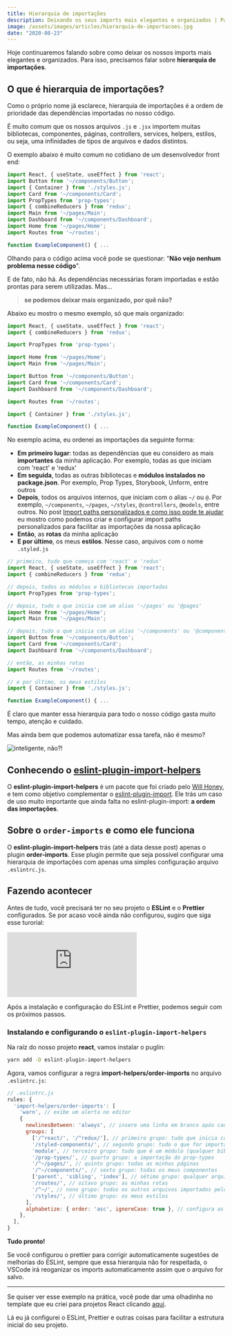 ```yaml
---
title: Hierarquia de importações
description: Deixando os seus imports mais elegantes e organizados | Parte II
image: /assets/images/articles/hierarquia-de-importacoes.jpg
date: "2020-08-23"
---
```


Hoje continuaremos falando sobre como deixar os nossos imports mais elegantes e organizados. Para isso, precisamos falar sobre **hierarquia de importações**.

## O que é hierarquia de importações?

Como o próprio nome já esclarece, hierarquia de importações é a ordem de prioridade das dependências importadas no nosso código.

É muito comum que os nossos arquivos `.js` e `.jsx` importem muitas bibliotecas, componentes, páginas, controllers, services, helpers, estilos, ou seja, uma infinidades de tipos de arquivos e dados distintos.

O exemplo abaixo é muito comum no cotidiano de um desenvolvedor front end:

```jsx
import React, { useState, useEffect } from 'react';
import Button from '~/components/Button';
import { Container } from './styles.js';
import Card from '~/components/Card';
import PropTypes from 'prop-types';
import { combineReducers } from 'redux';
import Main from '~/pages/Main';
import Dashboard from '~/components/Dashboard';
import Home from '~/pages/Home';
import Routes from '~/routes';

function ExampleComponent() { ...
```

Olhando para o código acima você pode se questionar: "**Não vejo nenhum problema nesse código**".

E de fato, não há. As dependências necessárias foram importadas e estão prontas para serem utilizadas. Mas...

> **se podemos deixar mais organizado, por quê não?**

Abaixo eu mostro o mesmo exemplo, só que mais organizado:

```jsx
import React, { useState, useEffect } from 'react';
import { combineReducers } from 'redux';

import PropTypes from 'prop-types';

import Home from '~/pages/Home';
import Main from '~/pages/Main';

import Button from '~/components/Button';
import Card from '~/components/Card';
import Dashboard from '~/components/Dashboard';

import Routes from '~/routes';

import { Container } from './styles.js';

function ExampleComponent() { ...
```

No exemplo acima, eu ordenei as importações da seguinte forma:

- **Em primeiro lugar**: todas as dependências que eu considero as mais **importantes** da minha aplicação. Por exemplo, todas as que iniciam com 'react' e 'redux'
- **Em seguida**, todas as outras bibliotecas e **módulos instalados no package.json**. Por exemplo, Prop Types, Storybook, Unform, entre outros
- **Depois**, todos os arquivos internos, que iniciam com o alias `~/` ou `@`. Por exemplo, `~/components`, `~/pages`, `~/styles`, `@controllers`, `@models`, entre outros. No post [Import paths personalizados e como isso pode te ajudar](https://coderamos.vercel.app/import-paths-personalizados-como-isso-pode-te-ajudar/) eu mostro como podemos criar e configurar import paths personalizados para facilitar as importações da nossa aplicação
- **Então**, as **rotas** da minha aplicação
- **E por último**, os meus **estilos**. Nesse caso, arquivos com o nome `.styled.js`

```jsx
// primeiro, tudo que começa com 'react' e 'redux'
import React, { useState, useEffect } from 'react';
import { combineReducers } from 'redux';

// depois, todos os módulos e bibliotecas importadas
import PropTypes from 'prop-types';

// depois, tudo o que inicia com um alias '~/pages' ou '@pages'
import Home from '~/pages/Home';
import Main from '~/pages/Main';

// depois, tudo o que inicia com um alias '~/components' ou '@components'
import Button from '~/components/Button';
import Card from '~/components/Card';
import Dashboard from '~/components/Dashboard';

// então, as minhas rotas
import Routes from '~/routes';

// e por último, os meus estilos
import { Container } from './styles.js';

function ExampleComponent() { ...
```

É claro que manter essa hierarquia para todo o nosso código gasta muito tempo, atenção e cuidado.

Mas ainda bem que podemos automatizar essa tarefa, não é mesmo?

![inteligente, não?!](https://media.giphy.com/media/W3a0zO282fuBpsqqyD/giphy.gif)

## Conhecendo o [eslint-plugin-import-helpers](https://github.com/Tibfib/eslint-plugin-import-helpers)

O **eslint-plugin-import-helpers** é um pacote que foi criado pelo [Will Honey](https://twitter.com/Tibfib), e tem como objetivo complementar o [eslint-plugin-import](https://github.com/benmosher/eslint-plugin-import). Ele trás um caso de uso muito importante que ainda falta no eslint-plugin-import: **a ordem das importações**.

## Sobre o `order-imports` e como ele funciona

O **eslint-plugin-import-helpers** trás (até a data desse post) apenas o plugin **order-imports**. Esse plugin permite que seja possível configurar uma hierarquia de importações com apenas uma simples configuração arquivo `.eslintrc.js`.

## Fazendo acontecer

Antes de tudo, você precisará ter no seu projeto o **ESLint** e o **Prettier** configurados. Se por acaso você ainda não configurou, sugiro que siga esse turorial:

<div class="iframe-wrap">
  <iframe src="https://www.youtube.com/embed/TI4v4Y8yRjw" frameborder="0" allowfullscreen="true">
  </iframe>
</div>

Após a instalação e configuração do ESLint e Prettier, podemos seguir com os próximos passos.

### Instalando e configurando o `eslint-plugin-import-helpers`

Na raíz do nosso projeto **react**, vamos instalar o puglin:

```bash
yarn add -D eslint-plugin-import-helpers
```

Agora, vamos configurar a regra **import-helpers/order-imports** no arquivo `.eslintrc.js`:

```js
// .eslintrc.js
rules: {
  'import-helpers/order-imports': [
    'warn', // exibe um alerta no editor
    {
      newlinesBetween: 'always', // insere uma linha em branco após cada grupo de prioridade
      groups: [
        ['/^react/', '/^redux/'], // primeiro grupo: tudo que inicia com 'react' e 'redux'
        '/styled-components/', // segundo grupo: tudo o que for importado diretamente da biblioteca styled-components. Isso é para garantir que a primeira importação nos arquivos styles.js seja sempre a do styled-components.
        'module', // terceiro grupo: tudo que é um módulo (qualquer biblioteca listada no arquivo package.json)
        '/prop-types/', // quarto grupo: a importação do prop-types
        '/^~/pages/', // quinto grupo: todas as minhas páginas
        '/^~/components/', // sexto grupo: todas os meus componentes
        ['parent', 'sibling', 'index'], // sétimo grupo: qualquer arquivo pai, irmão ou filho do arquivo atual
        '/routes/', // oitavo grupo: as minhas rotas
        '/^~/', // nono grupo: todos os outros arquivos importados pelo alias configurado
        '/styles/', // último grupo: os meus estilos
      ],
      alphabetize: { order: 'asc', ignoreCase: true }, // configura as importações por ordem alfabética (crescente), ignorando maiúsculas e minúsculas
    },
  ],
}
```

**Tudo pronto!**

Se você configurou o prettier para corrigir automaticamente sugestões de melhorias do ESLint, sempre que essa hierarquia não for respeitada, o VSCode irá reoganizar os imports automaticamente assim que o arquivo for salvo.

---

Se quiser ver esse exemplo na prática, você pode dar uma olhadinha no template que eu criei para projetos React clicando [aqui](https://github.com/diegosilvatech/template--next-ts).

Lá eu já configurei o ESLint, Prettier e outras coisas para facilitar a estrutura inicial do seu projeto.
